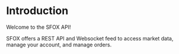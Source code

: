 # Introduction

Welcome to the SFOX API!

SFOX offers a REST API and Websocket feed to access market data, manage your account, and manage orders.

